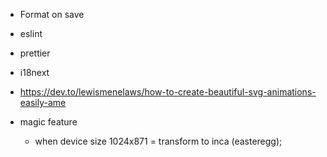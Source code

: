 - Format on save
- eslint
- prettier
- i18next 
- https://dev.to/lewismenelaws/how-to-create-beautiful-svg-animations-easily-ame 


- magic feature 
  - when device size 1024x871 = transform to inca (easteregg);
